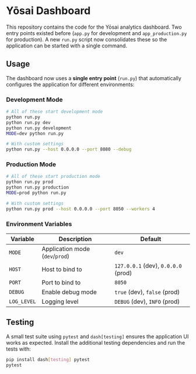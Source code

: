 # Yōsai Dashboard

This repository contains the code for the Yōsai analytics dashboard.  Two entry points existed before (`app.py` for development and `app_production.py` for production).  A new `run.py` script now consolidates these so the application can be started with a single command.

## Usage

The dashboard now uses a **single entry point** (`run.py`) that automatically configures the application for different environments:

### Development Mode
```bash
# All of these start development mode
python run.py
python run.py dev
python run.py development
MODE=dev python run.py

# With custom settings
python run.py --host 0.0.0.0 --port 8080 --debug
```

### Production Mode
```bash
# All of these start production mode
python run.py prod  
python run.py production
MODE=prod python run.py

# With custom settings
python run.py prod --host 0.0.0.0 --port 8050 --workers 4
```

### Environment Variables

| Variable | Description | Default |
|----------|-------------|---------|
| `MODE` | Application mode (`dev`/`prod`) | `dev` |
| `HOST` | Host to bind to | `127.0.0.1` (dev), `0.0.0.0` (prod) |
| `PORT` | Port to bind to | `8050` |
| `DEBUG` | Enable debug mode | `true` (dev), `false` (prod) |
| `LOG_LEVEL` | Logging level | `DEBUG` (dev), `INFO` (prod) |
## Testing

A small test suite using `pytest` and `dash[testing]` ensures the application UI works as expected.  Install the additional testing dependencies and run the tests with:

```bash
pip install dash[testing] pytest
pytest
```

